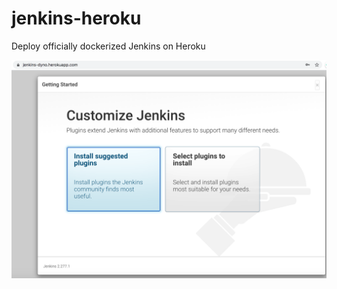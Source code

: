 # jenkins-heroku

Deploy officially dockerized Jenkins on Heroku

![jenkins](readme/jenkins_screenshot.png)